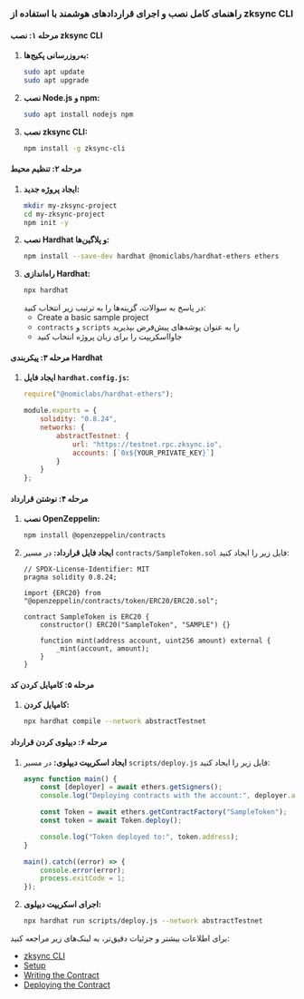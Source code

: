 ### راهنمای کامل نصب و اجرای قراردادهای هوشمند با استفاده از zksync CLI

#### مرحله ۱: نصب zksync CLI
1. **به‌روزرسانی پکیج‌ها:**
   ```bash
   sudo apt update
   sudo apt upgrade
   ```
2. **نصب Node.js و npm:**
   ```bash
   sudo apt install nodejs npm
   ```
3. **نصب zksync CLI:**
   ```bash
   npm install -g zksync-cli
   ```

#### مرحله ۲: تنظیم محیط
1. **ایجاد پروژه جدید:**
   ```bash
   mkdir my-zksync-project
   cd my-zksync-project
   npm init -y
   ```
2. **نصب Hardhat و پلاگین‌ها:**
   ```bash
   npm install --save-dev hardhat @nomiclabs/hardhat-ethers ethers
   ```
3. **راه‌اندازی Hardhat:**
   ```bash
   npx hardhat
   ```
   در پاسخ به سوالات، گزینه‌ها را به ترتیب زیر انتخاب کنید:
   - Create a basic sample project
   - `contracts` و `scripts` را به عنوان پوشه‌های پیش‌فرض بپذیرید
   - جاوااسکریپت را برای زبان پروژه انتخاب کنید

#### مرحله ۳: پیکربندی Hardhat
1. **ایجاد فایل `hardhat.config.js`:**
   ```javascript
   require("@nomiclabs/hardhat-ethers");

   module.exports = {
       solidity: "0.8.24",
       networks: {
           abstractTestnet: {
               url: "https://testnet.rpc.zksync.io",
               accounts: [`0x${YOUR_PRIVATE_KEY}`]
           }
       }
   };
   ```

#### مرحله ۴: نوشتن قرارداد
1. **نصب OpenZeppelin:**
   ```bash
   npm install @openzeppelin/contracts
   ```
2. **ایجاد فایل قرارداد:**
   در مسیر `contracts/SampleToken.sol` فایل زیر را ایجاد کنید:
   ```solidity
   // SPDX-License-Identifier: MIT
   pragma solidity 0.8.24;

   import {ERC20} from "@openzeppelin/contracts/token/ERC20/ERC20.sol";

   contract SampleToken is ERC20 {
       constructor() ERC20("SampleToken", "SAMPLE") {}

       function mint(address account, uint256 amount) external {
           _mint(account, amount);
       }
   }
   ```

#### مرحله ۵: کامپایل کردن کد
1. **کامپایل کردن:**
   ```bash
   npx hardhat compile --network abstractTestnet
   ```

#### مرحله ۶: دیپلوی کردن قرارداد
1. **ایجاد اسکریپت دیپلوی:**
   در مسیر `scripts/deploy.js` فایل زیر را ایجاد کنید:
   ```javascript
   async function main() {
       const [deployer] = await ethers.getSigners();
       console.log("Deploying contracts with the account:", deployer.address);

       const Token = await ethers.getContractFactory("SampleToken");
       const token = await Token.deploy();

       console.log("Token deployed to:", token.address);
   }

   main().catch((error) => {
       console.error(error);
       process.exitCode = 1;
   });
   ```
2. **اجرای اسکریپت دیپلوی:**
   ```bash
   npx hardhat run scripts/deploy.js --network abstractTestnet
   ```

برای اطلاعات بیشتر و جزئیات دقیق‌تر، به لینک‌های زیر مراجعه کنید:
- [zksync CLI](https://docs.abs.xyz/tooling/zksync_cli)
- [Setup](https://docs.abs.xyz/your_first_contract/setup)
- [Writing the Contract](https://docs.abs.xyz/your_first_contract/writing)
- [Deploying the Contract](https://docs.abs.xyz/your_first_contract/deploying)
